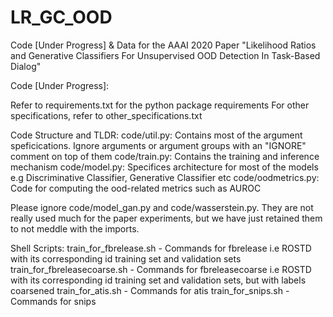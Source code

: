 # LR_GC_OOD
Code [Under Progress] &amp; Data for the AAAI 2020 Paper "Likelihood Ratios and Generative Classifiers For Unsupervised OOD Detection In Task-Based Dialog"


Code [Under Progress]:

Refer to requirements.txt for the python package requirements
For other specifications, refer to other_specifications.txt


Code Structure and TLDR:
code/util.py: Contains most of the argument speficications. Ignore arguments or argument groups with an "IGNORE" comment on top of them
code/train.py: Contains the training and inference mechanism
code/model.py: Specifices architecture for most of the models e.g Discriminative Classifier, Generative Classifier etc
code/oodmetrics.py: Code for computing the ood-related metrics such as AUROC 

Please ignore code/model_gan.py and code/wasserstein.py. They are not really used much for the paper experiments, but we have just retained them to not meddle with the imports.


Shell Scripts:
train_for_fbrelease.sh - Commands for fbrelease i.e ROSTD with its corresponding id training set and validation sets
train_for_fbreleasecoarse.sh - Commands for fbreleasecoarse i.e ROSTD with its corresponding id training set and validation sets, but with labels coarsened
train_for_atis.sh - Commands for atis
train_for_snips.sh - Commands for snips
